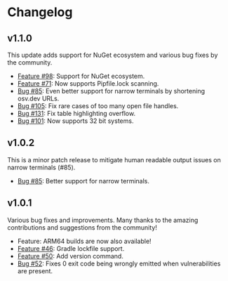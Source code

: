# Changelog

## v1.1.0

This update adds support for NuGet ecosystem and various bug fixes by the community.

- [Feature #98](https://github.com/google/osv-scanner/pull/98): Support for NuGet ecosystem.
- [Feature #71](https://github.com/google/osv-scanner/issues/71): Now supports Pipfile.lock scanning.
- [Bug #85](https://github.com/google/osv-scanner/issues/85): Even better support for narrow terminals by shortening osv.dev URLs.
- [Bug #105](https://github.com/google/osv-scanner/issues/105): Fix rare cases of too many open file handles.
- [Bug #131](https://github.com/google/osv-scanner/pull/131): Fix table highlighting overflow.
- [Bug #101](https://github.com/google/osv-scanner/issues/101): Now supports 32 bit systems.

## v1.0.2

This is a minor patch release to mitigate human readable output issues on narrow terminals (#85).

- [Bug #85](https://github.com/google/osv-scanner/issues/85): Better support for narrow terminals.

## v1.0.1

Various bug fixes and improvements. Many thanks to the amazing contributions and suggestions from the community!

- Feature: ARM64 builds are now also available!
- [Feature #46](https://github.com/google/osv-scanner/pull/46): Gradle lockfile support.
- [Feature #50](https://github.com/google/osv-scanner/pull/46): Add version command.
- [Bug #52](https://github.com/google/osv-scanner/issues/52): Fixes 0 exit code being wrongly emitted when vulnerabilities are present.
